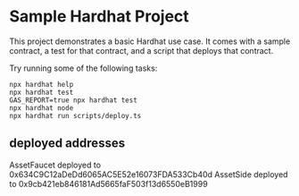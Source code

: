 # Sample Hardhat Project

This project demonstrates a basic Hardhat use case. It comes with a sample contract, a test for that contract, and a script that deploys that contract.

Try running some of the following tasks:

```shell
npx hardhat help
npx hardhat test
GAS_REPORT=true npx hardhat test
npx hardhat node
npx hardhat run scripts/deploy.ts
```


## deployed addresses
AssetFaucet deployed to 0x634C9C12aDeDd6065AC5E52e16073FDA533Cb40d
AssetSide deployed to 0x9cb421eb846181Ad5665faF503f13d6550eB1999